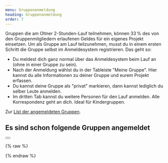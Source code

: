 ```yaml
---
menu: Gruppenanmeldung
heading: Gruppenanmeldung
order: 7
---
```

Gruppen die am Oltner 2-Stunden-Lauf teilnehmen, können 33&#x202F;% des von den
Gruppenmitgliedern erlaufenen Geldes für ein eigenes Projekt einsetzen. Um als Gruppe am Lauf teilzunehmen, musst du in einem ersten Schritt die Gruppe selbst im Anmeldesystem registrieren. Das geht so:

<div class="uk-column-1-2@m">

<ul class="uk-list uk-list-decimal">
<li>Du meldest dich ganz normal über das Anmeldesystem beim
Lauf an (ohne in einer Gruppe zu sein).</li>
<li>Nach der Anmeldung wählst du in der Tableiste "Meine Gruppe". Hier kannst du alle Informationen zu deiner Gruppe und eurem Projekt erfassen.</li>

<li>Du kannst deine Gruppe als "privat" markieren, dann kannst lediglich du
selber Leute anmelden.</li>

<li>Im dritten Tab kannst du weitere Personen für den Lauf anmelden. Alle Korrespondenz geht an dich. Ideal für Kindergruppen.</li>
</ul>

</div>

Zur <a href="#grp-modal" uk-toggle>List der angemeldeten Gruppen</a>. 

<div id="grp-modal" class="uk-modal-container" uk-modal>
    <div class="uk-modal-dialog uk-modal-body">
    <h2 class="uk-modal-title">Es sind schon folgende Gruppen angemeldet</h2>
        <button class="uk-modal-close-full" type="button" uk-close></button>
        
{% raw %}
<script class="webData" type="handlebar">
<table uk-overflow-auto class="uk-table uk-table-divider uk-table-justify  uk-table-striped">
    <thead>
<tr><th class="uk-width-5-6">Gruppe</th>
    <th class="uk-table-shrink">Pers</th>
    <th class="uk-table-shrink">CHF/km</th>
    <th class="uk-table-shrink">CHF</th>
</tr>
</thead>
<tbody>
{{#each grop}}
<tr>
  <td class="uk-text-truncate"><div>{{name}}{{#if project}}</div><small><div style="margin-bottom: 2px;
line-height: 3ex;">33&#8239;% für {{project}}</div></small>{{else}}{{/if}}</td>
  <td>{{parts}}</td>
  <td>{{pkm}}</td>
  <td>{{fix}}</td>
</tr>
{{/each}}
</tbody>
</table>
</script>
{% endraw %}
</div>
</div>

